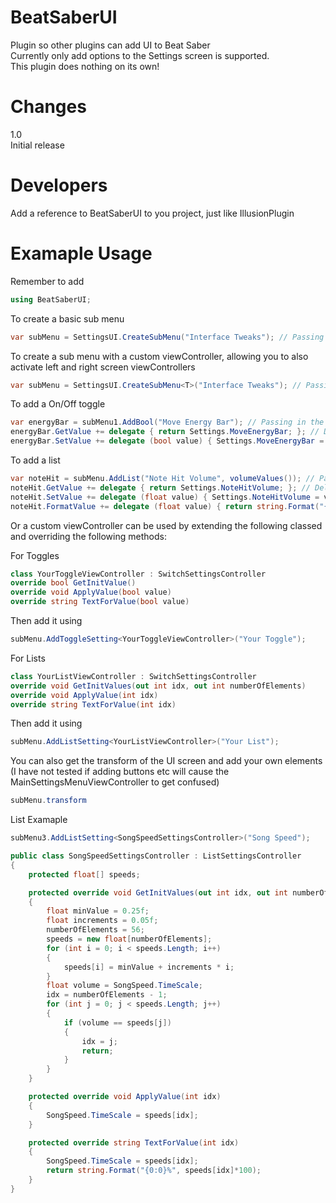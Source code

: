 # BeatSaberUI
Plugin so other plugins can add UI to Beat Saber  
Currently only add options to the Settings screen is supported.  
This plugin does nothing on its own!  
  
# Changes  
1.0  
Initial release  

# Developers  
Add a reference to BeatSaberUI to you project, just like IllusionPlugin  

# Examaple Usage  
Remember to add  
```csharp
using BeatSaberUI;
```
To create a basic sub menu  
```csharp
var subMenu = SettingsUI.CreateSubMenu("Interface Tweaks"); // Passing in the sub menu label
```
To create a sub menu with a custom viewController, allowing you to also activate left and right screen viewControllers  
```csharp
var subMenu = SettingsUI.CreateSubMenu<T>("Interface Tweaks"); // Passing in the sub menu label
```
To add a On/Off toggle
```csharp
var energyBar = subMenu1.AddBool("Move Energy Bar"); // Passing in the option label
energyBar.GetValue += delegate { return Settings.MoveEnergyBar; }; // Delegate returning the bool for display
energyBar.SetValue += delegate (bool value) { Settings.MoveEnergyBar = value; }; // Delegate to set the bool when Apply/Ok is pressed
```
To add a list 
```csharp
var noteHit = subMenu.AddList("Note Hit Volume", volumeValues()); // Passing in the option label, and a float[] of possible values
noteHit.GetValue += delegate { return Settings.NoteHitVolume; }; // Delegate returning the current value for display
noteHit.SetValue += delegate (float value) { Settings.NoteHitVolume = value; }; // Delegate to set the float when Apply/Ok is pressed
noteHit.FormatValue += delegate (float value) { return string.Format("{0:0.0}", value); }; // Delegate for formatting the value for display
```
  
Or a custom viewController can be used by extending the following classed and overriding the following methods:  
  
For Toggles
```csharp
class YourToggleViewController : SwitchSettingsController
override bool GetInitValue()
override void ApplyValue(bool value)
override string TextForValue(bool value)
```
Then add it using  
```csharp
subMenu.AddToggleSetting<YourToggleViewController>("Your Toggle");
```
  
For Lists
```csharp
class YourListViewController : SwitchSettingsController
override void GetInitValues(out int idx, out int numberOfElements)
override void ApplyValue(int idx)
override string TextForValue(int idx)
```
Then add it using  
```csharp
subMenu.AddListSetting<YourListViewController>("Your List");
```

You can also get the transform of the UI screen and add your own elements  
(I have not tested if adding buttons etc will cause the MainSettingsMenuViewController to get confused)
```csharp
subMenu.transform
```

List Examaple
```csharp
subMenu3.AddListSetting<SongSpeedSettingsController>("Song Speed");
```
```csharp
public class SongSpeedSettingsController : ListSettingsController
{
	protected float[] speeds;

	protected override void GetInitValues(out int idx, out int numberOfElements)
	{
		float minValue = 0.25f;
		float increments = 0.05f;
		numberOfElements = 56;
		speeds = new float[numberOfElements];
		for (int i = 0; i < speeds.Length; i++)
		{
			speeds[i] = minValue + increments * i;
		}
		float volume = SongSpeed.TimeScale;
		idx = numberOfElements - 1;
		for (int j = 0; j < speeds.Length; j++)
		{
			if (volume == speeds[j])
			{
				idx = j;
				return;
			}
		}
	}

	protected override void ApplyValue(int idx)
	{
		SongSpeed.TimeScale = speeds[idx];
	}

	protected override string TextForValue(int idx)
	{
		SongSpeed.TimeScale = speeds[idx];
		return string.Format("{0:0}%", speeds[idx]*100);
	}
}
```